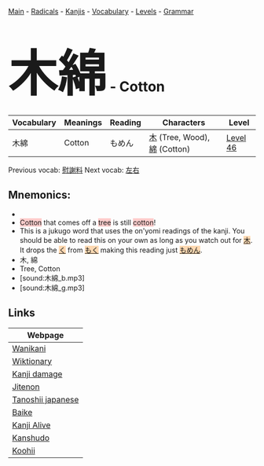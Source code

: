 <style> bigfont {font-size: 100px}</style>
[Main](../README.md) -
[Radicals](../radicals.md) -
[Kanjis](../kanjis.md) -
[Vocabulary](../vocabulary.md) -
[Levels](../levels.md) -
[Grammar](../grammar.md)
# <bigfont> 木綿</bigfont> - Cotton 

| Vocabulary | Meanings | Reading | Characters | Level |
| --- | --- | --- | --- | --- |
| 木綿 | Cotton | もめん |  [木](../kanjis/木.md) (Tree, Wood), [綿](../kanjis/綿.md) (Cotton) | [Level 46](../levels/wk_level46.md) |

Previous vocab: [慰謝料](慰謝料.md) Next vocab: [左右](左右.md) 

## Mnemonics:

* 
* <span style="background-color:#ffcccb"> Cotton</span> that comes off a <span style="background-color:#ffcccb"> tree</span> is still <span style="background-color:#ffcccb"> cotton</span>!
* This is a jukugo word that uses the on'yomi readings of the kanji. You should be able to read this on your own as long as you watch out for <span style="background-color:#fed8b1"> [木](https://jisho.org/search/木)</span>. It drops the <span style="background-color:#fed8b1"> [く](https://jisho.org/search/く)</span> from <span style="background-color:#fed8b1"> [もく](https://jisho.org/search/もく)</span> making this reading just <span style="background-color:#fed8b1"> [もめん](https://jisho.org/search/もめん)</span>.
* 木, 綿
* Tree, Cotton
* [sound:木綿_b.mp3]
* [sound:木綿_g.mp3]


## Links 

| Webpage |
| --- |
| [Wanikani          ](https://www.wanikani.com/kanji/木綿) |
| [Wiktionary        ](https://en.wiktionary.org/wiki/木綿) |
| [Kanji damage      ](http://www.kanjidamage.com/kanji/search?utf8=✓&q=木綿) |
| [Jitenon           ](https://jitenon.com/kanji/木綿) |
| [Tanoshii japanese ](https://www.tanoshiijapanese.com/dictionary/kanji.cfm?k=木綿) |
| [Baike             ](https://baike.baidu.com/item/木綿) |
| [Kanji Alive       ](https://app.kanjialive.com/木綿) |
| [Kanshudo          ](https://www.kanshudo.com/searchmn?q=木綿) |
| [Koohii            ](https://kanji.koohii.com/study/kanji/木綿) |
